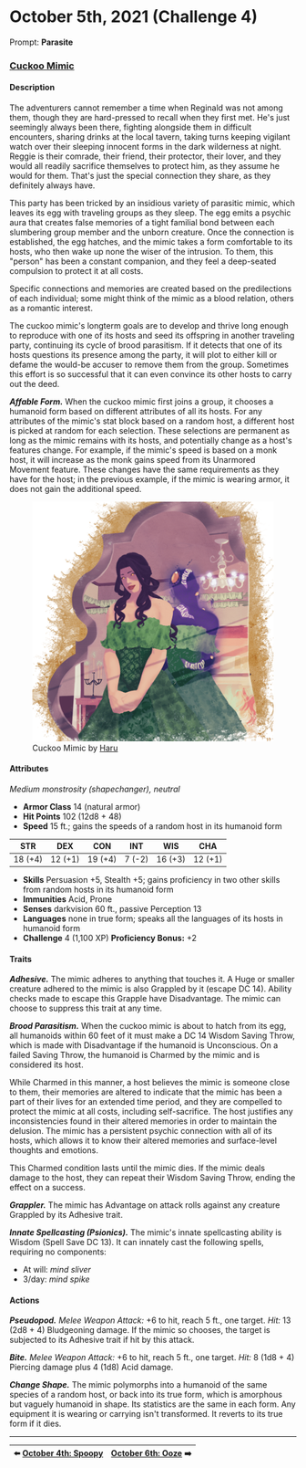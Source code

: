 # October 5th, 2021 (Challenge 4)

Prompt: **Parasite**

### [Cuckoo Mimic](https://github.com/mpanighetti/dnd5e-monsters/blob/main/monstrosities/cuckoo-mimic.md)

#### Description

The adventurers cannot remember a time when Reginald was not among them, though they are hard-pressed to recall when they first met. He's just seemingly always been there, fighting alongside them in difficult encounters, sharing drinks at the local tavern, taking turns keeping vigilant watch over their sleeping innocent forms in the dark wilderness at night. Reggie is their comrade, their friend, their protector, their lover, and they would all readily sacrifice themselves to protect him, as they assume he would for them. That's just the special connection they share, as they definitely always have.

This party has been tricked by an insidious variety of parasitic mimic, which leaves its egg with traveling groups as they sleep. The egg emits a psychic aura that creates false memories of a tight familial bond between each slumbering group member and the unborn creature. Once the connection is established, the egg hatches, and the mimic takes a form comfortable to its hosts, who then wake up none the wiser of the intrusion. To them, this "person" has been a constant companion, and they feel a deep-seated compulsion to protect it at all costs.

Specific connections and memories are created based on the predilections of each individual; some might think of the mimic as a blood relation, others as a romantic interest.

The cuckoo mimic's longterm goals are to develop and thrive long enough to reproduce with one of its hosts and seed its offspring in another traveling party, continuing its cycle of brood parasitism. If it detects that one of its hosts questions its presence among the party, it will plot to either kill or defame the would-be accuser to remove them from the group. Sometimes this effort is so successful that it can even convince its other hosts to carry out the deed.

_**Affable Form.**_ When the cuckoo mimic first joins a group, it chooses a humanoid form based on different attributes of all its hosts. For any attributes of the mimic's stat block based on a random host, a different host is picked at random for each selection. These selections are permanent as long as the mimic remains with its hosts, and potentially change as a host's features change. For example, if the mimic's speed is based on a monk host, it will increase as the monk gains speed from its Unarmored Movement feature. These changes have the same requirements as they have for the host; in the previous example, if the mimic is wearing armor, it does not gain the additional speed.

<figure>
  <img src="artwork/cuckoo-mimic-haru.png" alt="Drawing of the cuckoo mimic, depicting a human woman in a green dress with her back to a mirror, which reflects a room including a chandelier, candelabra, and a fireplace, but the woman's reflection doesn't match her exactly; it has the same shape and dress, but the skin is a purple-black and there are eyes and mouths in random places throughout the creature's body." />
  <figcaption>Cuckoo Mimic by <a href="https://twitter.com/200dollarHaru">Haru</a></figcaption>
</figure>

#### Attributes

_Medium monstrosity (shapechanger), neutral_

- **Armor Class** 14 (natural armor)
- **Hit Points** 102 (12d8 + 48)
- **Speed** 15 ft.; gains the speeds of a random host in its humanoid form

|  STR  |  DEX  |  CON  |  INT  |  WIS  |  CHA  |
|:-----:|:-----:|:-----:|:-----:|:-----:|:-----:|
|18 (+4)|12 (+1)|19 (+4)| 7 (-2)|16 (+3)|12 (+1)|

- **Skills** Persuasion +5, Stealth +5; gains proficiency in two other skills from random hosts in its humanoid form
- **Immunities** Acid, Prone
- **Senses** darkvision 60 ft., passive Perception 13
- **Languages** none in true form; speaks all the languages of its hosts in humanoid form
- **Challenge** 4 (1,100 XP) **Proficiency Bonus:** +2

#### Traits

_**Adhesive.**_ The mimic adheres to anything that touches it. A Huge or smaller creature adhered to the mimic is also Grappled by it (escape DC 14). Ability checks made to escape this Grapple have Disadvantage. The mimic can choose to suppress this trait at any time.

_**Brood Parasitism.**_ When the cuckoo mimic is about to hatch from its egg, all humanoids within 60 feet of it must make a DC 14 Wisdom Saving Throw, which is made with Disadvantage if the humanoid is Unconscious. On a failed Saving Throw, the humanoid is Charmed by the mimic and is considered its host.

While Charmed in this manner, a host believes the mimic is someone close to them, their memories are altered to indicate that the mimic has been a part of their lives for an extended time period, and they are compelled to protect the mimic at all costs, including self-sacrifice. The host justifies any inconsistencies found in their altered memories in order to maintain the delusion. The mimic has a persistent psychic connection with all of its hosts, which allows it to know their altered memories and surface-level thoughts and emotions.

This Charmed condition lasts until the mimic dies. If the mimic deals damage to the host, they can repeat their Wisdom Saving Throw, ending the effect on a success.

_**Grappler.**_ The mimic has Advantage on attack rolls against any creature Grappled by its Adhesive trait.

_**Innate Spellcasting (Psionics).**_ The mimic's innate spellcasting ability is Wisdom (Spell Save DC 13). It can innately cast the following spells, requiring no components:

- At will: _mind sliver_
- 3/day: _mind spike_

#### Actions

_**Pseudopod.**_ _Melee Weapon Attack:_ +6 to hit, reach 5 ft., one target. _Hit:_ 13 (2d8 + 4) Bludgeoning damage. If the mimic so chooses, the target is subjected to its Adhesive trait if hit by this attack.

_**Bite.**_ _Melee Weapon Attack:_ +6 to hit, reach 5 ft., one target. _Hit:_ 8 (1d8 + 4) Piercing damage plus 4 (1d8) Acid damage.

_**Change Shape.**_ The mimic polymorphs into a humanoid of the same species of a random host, or back into its true form, which is amorphous but vaguely humanoid in shape. Its statistics are the same in each form. Any equipment it is wearing or carrying isn't transformed. It reverts to its true form if it dies.

---

| ⬅️ [October 4th: Spoopy](2021-10-04-spoopy.md) | [October 6th: Ooze](2021-10-06-ooze.md) ➡️ |
|:-|-:|
